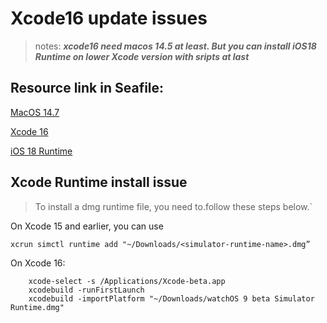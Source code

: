 # Xcode16 update issues
> notes: ***xcode16 need macos 14.5 at least. But you can install iOS18 Runtime on lower Xcode version with sripts at last***

## Resource link in Seafile:

[MacOS 14.7](http://10.79.159.132:8000/f/602e56efd3f7401baa7e/?dl=1)

[Xcode 16](http://10.79.159.132:8000/f/d37e220debd743d2bf73/?dl=1) 

[iOS 18 Runtime](http://10.79.159.132:8000/f/54a2fb1e0e3748e9b7ba/?dl=1) 

## Xcode Runtime install issue

> To install a dmg runtime file, you need to.follow these steps below.`

On Xcode 15 and earlier, you can use
```
xcrun simctl runtime add "~/Downloads/<simulator-runtime-name>.dmg”
```
On Xcode 16:
```
    xcode-select -s /Applications/Xcode-beta.app
    xcodebuild -runFirstLaunch
    xcodebuild -importPlatform "~/Downloads/watchOS 9 beta Simulator Runtime.dmg"
```

